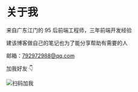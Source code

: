 # 关于我

来自广东江门的 95 后前端工程师，三年前端开发经验

建该博客做自己的笔记也为了能分享帮助有需要的人

邮箱：792972988@qq.com

加我好友 👇

![扫码加我](/zhuige-blog/scan.jpg)
